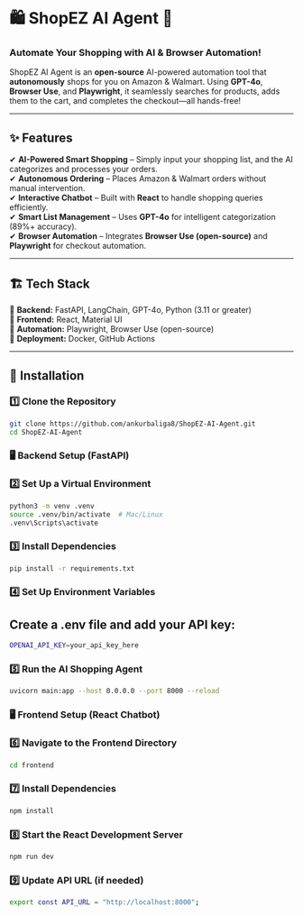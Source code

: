 # 🛍️ ShopEZ AI Agent 🚀

### **Automate Your Shopping with AI & Browser Automation!**

ShopEZ AI Agent is an **open-source** AI-powered automation tool that **autonomously** shops for you on Amazon & Walmart. Using **GPT-4o**, **Browser Use**, and **Playwright**, it seamlessly searches for products, adds them to the cart, and completes the checkout—all hands-free!

---

## ✨ Features

✔ **AI-Powered Smart Shopping** – Simply input your shopping list, and the AI categorizes and processes your orders.  
✔ **Autonomous Ordering** – Places Amazon & Walmart orders without manual intervention.  
✔ **Interactive Chatbot** – Built with **React** to handle shopping queries efficiently.  
✔ **Smart List Management** – Uses **GPT-4o** for intelligent categorization (89%+ accuracy).  
✔ **Browser Automation** – Integrates **Browser Use (open-source)** and **Playwright** for checkout automation.

---

## 🏗️ Tech Stack

🔹 **Backend:** FastAPI, LangChain, GPT-4o, Python (3.11 or greater)  
🔹 **Frontend:** React, Material UI  
🔹 **Automation:** Playwright, Browser Use (open-source)  
🔹 **Deployment:** Docker, GitHub Actions

---

## 🚀 Installation

### **1️⃣ Clone the Repository**

```sh
git clone https://github.com/ankurbaliga8/ShopEZ-AI-Agent.git
cd ShopEZ-AI-Agent
```

### **🖥️ Backend Setup (FastAPI)**

### **2️⃣ Set Up a Virtual Environment**

```sh
python3 -m venv .venv
source .venv/bin/activate  # Mac/Linux
.venv\Scripts\activate
```

### **3️⃣ Install Dependencies**

```sh
pip install -r requirements.txt
```

### **4️⃣ Set Up Environment Variables**

## Create a .env file and add your API key:

```sh
OPENAI_API_KEY=your_api_key_here
```

### **5️⃣ Run the AI Shopping Agent**

```sh
uvicorn main:app --host 0.0.0.0 --port 8000 --reload
```

### **🖥️ Frontend Setup (React Chatbot)**

### **6️⃣ Navigate to the Frontend Directory**

```sh
cd frontend
```

### **7️⃣ Install Dependencies**

```sh
npm install
```

### **8️⃣ Start the React Development Server**

```sh
npm run dev
```

### **9️⃣ Update API URL (if needed)**

```sh
export const API_URL = "http://localhost:8000";
```
